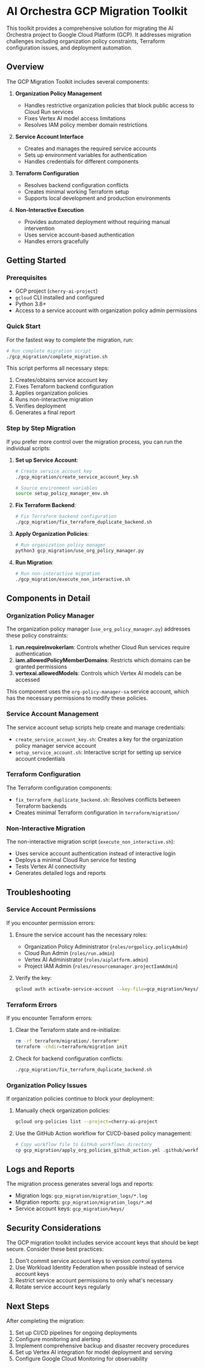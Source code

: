 # AI Orchestra GCP Migration Toolkit

This toolkit provides a comprehensive solution for migrating the AI Orchestra project to Google Cloud Platform (GCP). It addresses migration challenges including organization policy constraints, Terraform configuration issues, and deployment automation.

## Overview

The GCP Migration Toolkit includes several components:

1. **Organization Policy Management**
   - Handles restrictive organization policies that block public access to Cloud Run services
   - Fixes Vertex AI model access limitations
   - Resolves IAM policy member domain restrictions

2. **Service Account Interface**
   - Creates and manages the required service accounts
   - Sets up environment variables for authentication
   - Handles credentials for different components

3. **Terraform Configuration**
   - Resolves backend configuration conflicts
   - Creates minimal working Terraform setup
   - Supports local development and production environments

4. **Non-Interactive Execution**
   - Provides automated deployment without requiring manual intervention
   - Uses service account-based authentication
   - Handles errors gracefully

## Getting Started

### Prerequisites

- GCP project (`cherry-ai-project`)
- `gcloud` CLI installed and configured
- Python 3.8+
- Access to a service account with organization policy admin permissions

### Quick Start

For the fastest way to complete the migration, run:

```bash
# Run complete migration script
./gcp_migration/complete_migration.sh
```

This script performs all necessary steps:
1. Creates/obtains service account key
2. Fixes Terraform backend configuration
3. Applies organization policies
4. Runs non-interactive migration
5. Verifies deployment
6. Generates a final report

### Step by Step Migration

If you prefer more control over the migration process, you can run the individual scripts:

1. **Set up Service Account**:
   ```bash
   # Create service account key
   ./gcp_migration/create_service_account_key.sh
   
   # Source environment variables
   source setup_policy_manager_env.sh
   ```

2. **Fix Terraform Backend**:
   ```bash
   # Fix Terraform backend configuration
   ./gcp_migration/fix_terraform_duplicate_backend.sh
   ```

3. **Apply Organization Policies**:
   ```bash
   # Run organization policy manager
   python3 gcp_migration/use_org_policy_manager.py
   ```

4. **Run Migration**:
   ```bash
   # Run non-interactive migration
   ./gcp_migration/execute_non_interactive.sh
   ```

## Components in Detail

### Organization Policy Manager

The organization policy manager (`use_org_policy_manager.py`) addresses these policy constraints:

1. **run.requireInvokerIam**: Controls whether Cloud Run services require authentication
2. **iam.allowedPolicyMemberDomains**: Restricts which domains can be granted permissions
3. **vertexai.allowedModels**: Controls which Vertex AI models can be accessed

This component uses the `org-policy-manager-sa` service account, which has the necessary permissions to modify these policies.

### Service Account Management

The service account setup scripts help create and manage credentials:

- `create_service_account_key.sh`: Creates a key for the organization policy manager service account
- `setup_service_account.sh`: Interactive script for setting up service account credentials

### Terraform Configuration

The Terraform configuration components:

- `fix_terraform_duplicate_backend.sh`: Resolves conflicts between Terraform backends
- Creates minimal Terraform configuration in `terraform/migration/`

### Non-Interactive Migration

The non-interactive migration script (`execute_non_interactive.sh`):

- Uses service account authentication instead of interactive login
- Deploys a minimal Cloud Run service for testing
- Tests Vertex AI connectivity
- Generates detailed logs and reports

## Troubleshooting

### Service Account Permissions

If you encounter permission errors:

1. Ensure the service account has the necessary roles:
   - Organization Policy Administrator (`roles/orgpolicy.policyAdmin`)
   - Cloud Run Admin (`roles/run.admin`)
   - Vertex AI Administrator (`roles/aiplatform.admin`)
   - Project IAM Admin (`roles/resourcemanager.projectIamAdmin`)

2. Verify the key:
   ```bash
   gcloud auth activate-service-account --key-file=gcp_migration/keys/org-policy-manager-key.json
   ```

### Terraform Errors

If you encounter Terraform errors:

1. Clear the Terraform state and re-initialize:
   ```bash
   rm -rf terraform/migration/.terraform*
   terraform -chdir=terraform/migration init
   ```

2. Check for backend configuration conflicts:
   ```bash
   ./gcp_migration/fix_terraform_duplicate_backend.sh
   ```

### Organization Policy Issues

If organization policies continue to block your deployment:

1. Manually check organization policies:
   ```bash
   gcloud org-policies list --project=cherry-ai-project
   ```

2. Use the GitHub Action workflow for CI/CD-based policy management:
   ```bash
   # Copy workflow file to GitHub workflows directory
   cp gcp_migration/apply_org_policies_github_action.yml .github/workflows/
   ```

## Logs and Reports

The migration process generates several logs and reports:

- Migration logs: `gcp_migration/migration_logs/*.log`
- Migration reports: `gcp_migration/migration_logs/*.md`
- Service account keys: `gcp_migration/keys/`

## Security Considerations

The GCP migration toolkit includes service account keys that should be kept secure. Consider these best practices:

1. Don't commit service account keys to version control systems
2. Use Workload Identity Federation when possible instead of service account keys
3. Restrict service account permissions to only what's necessary
4. Rotate service account keys regularly

## Next Steps

After completing the migration:

1. Set up CI/CD pipelines for ongoing deployments
2. Configure monitoring and alerting
3. Implement comprehensive backup and disaster recovery procedures
4. Set up Vertex AI integration for model deployment and serving
5. Configure Google Cloud Monitoring for observability